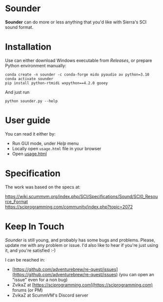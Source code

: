 # Sounder
**Sounder** can do more or less anything that you'd like with Sierra's SCI sound format.

# Installation
Use can either download Windows executable from *Releases*, or prepare Python environment manually:

    conda create -n sounder -c conda-forge mido pyaudio av python=3.10
    conda activate sounder
    pip install python-rtmidi wxpython==4.2.0 gooey

And just run

    python sounder.py --help

# User guide
You can read it either by:
- Run GUI mode, under *Help* menu
- Locally open `usage.html` file in your browser
- Open [usage.html](https://htmlpreview.github.io/?https://github.com/adventurebrew/re-quest/blob/master/tools/sci/sounder/usage.html)

# Specification
The work was based on the specs at:

https://wiki.scummvm.org/index.php/SCI/Specifications/Sound/SCI0_Resource_Format  
https://sciprogramming.com/community/index.php?topic=2072

# Keep In Touch
*Sounder* is still young, and probably has some bugs and problems. Please, update me with any problem or issue. I'd
also like to hear if you're just using it, and you're satisfied :-)

I can be reached in:
- [https://github.com/adventurebrew/re-quest/issues](https://github.com/adventurebrew/re-quest/issues) (you can open an "issue" even for a non bug)
- ZvikaZ at [https://sciprogramming.com](https://sciprogramming.com) forums (or PM)
- ZvikaZ at ScummVM's Discord server



